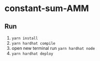 # constant-sum-AMM
## Run
1. ```yarn install```
2. ```yarn hardhat compile```
3. open new terminal run ```yarn hardhat node``` 
4. ```yarn hardhat deploy```

